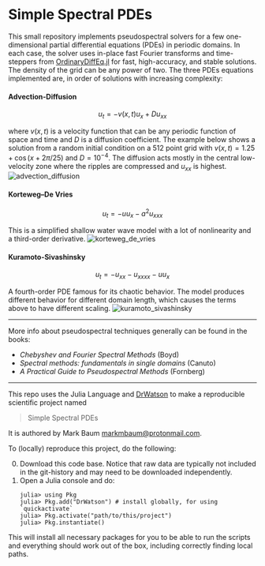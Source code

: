 
# Simple Spectral PDEs

This small repository implements pseudospectral solvers for a few one-dimensional partial differential equations (PDEs) in periodic domains. In each case, the solver uses in-place fast Fourier transforms and time-steppers from [OrdinaryDiffEq.jl](https://diffeq.sciml.ai/stable/solvers/ode_solve/) for fast, high-accuracy, and stable solutions. The density of the grid can be any power of two. The three PDEs equations implemented are, in order of solutions with increasing complexity:

#### Advection-Diffusion

$$ u_t = -v(x,t)u_x + D u_{xx} $$

where $v(x,t)$ is a velocity function that can be any periodic function of space and time and $D$ is a diffusion coefficient. The example below shows a solution from a random initial condition on a 512 point grid with $v(x,t)=1.25 + \cos(x + 2\pi/25)$ and $D=10^{-4}$. The diffusion acts mostly in the central low-velocity zone where the ripples are compressed and $u_{xx}$ is highest.
![advection_diffusion](mov/advection_diffusion.gif)

#### Korteweg–De Vries 

$$ u_t = -u u_x - a^2u_{xxx} $$

This is a simplified shallow water wave model with a lot of nonlinearity and a third-order derivative.
![korteweg_de_vries](mov/korteweg_de_vries.gif)

#### Kuramoto-Sivashinsky

$$ u_t = -u_{xx} - u_{xxxx} - u u_{x} $$

A fourth-order PDE famous for its chaotic behavior. The model produces different behavior for different domain length, which causes the terms above to have different scaling.
![kuramoto_sivashinsky](mov/kuramoto_sivashinsky.gif)

--------

More info about pseudospectral techniques generally can be found in the books:
* *Chebyshev and Fourier Spectral Methods* (Boyd)
* *Spectral methods: fundamentals in single domains* (Canuto)
* *A Practical Guide to Pseudospectral Methods* (Fornberg)

--------

This repo uses the Julia Language and [DrWatson](https://juliadynamics.github.io/DrWatson.jl/stable/)
to make a reproducible scientific project named
> Simple Spectral PDEs

It is authored by Mark Baum <markmbaum@protonmail.com>.

To (locally) reproduce this project, do the following:

0. Download this code base. Notice that raw data are typically not included in the git-history and may need to be downloaded independently.
1. Open a Julia console and do:
   ```
   julia> using Pkg
   julia> Pkg.add("DrWatson") # install globally, for using `quickactivate`
   julia> Pkg.activate("path/to/this/project")
   julia> Pkg.instantiate()
   ```

This will install all necessary packages for you to be able to run the scripts and everything should work out of the box, including correctly finding local paths.
